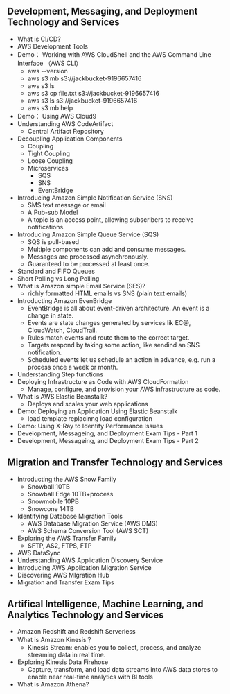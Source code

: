 ## Development, Messaging, and Deployment Technology and Services
  - What is CI/CD?
  - AWS Development Tools
  - Demo： Working with AWS CloudShell and the AWS Command Line Interface （AWS CLI）
    - aws --version
    - aws s3 mb s3://jackbucket-9196657416
    - aws s3 ls
    - aws s3 cp file.txt s3://jackbucket-9196657416
    - aws s3 ls s3://jackbucket-9196657416
    - aws s3 mb help
  - Demo： Using AWS Cloud9
  - Understanding AWS CodeArtifact
    - Central Artifact Repository
  - Decoupling Application Components
    - Coupling
    - Tight Coupling
    - Loose Coupling
    - Microservices
      - SQS
      - SNS
      - EventBridge
  - Introducing Amazon Simple Notification Service (SNS)
    - SMS text message or email
    - A Pub-sub Model
    - A topic is an access point, allowing subscribers to receive notifications.
  - Introducing Amazon Simple Queue Service (SQS)
    - SQS is pull-based
    - Multiple components can add and consume messages.
    - Messages are processed asynchronously.
    - Guaranteed to be processed at least once.
  - Standard and FIFO Queues
  - Short Polling vs Long Polling 
  - What is Amazon simple Email Service (SES)?
    - richly formatted HTML emails vs SNS (plain text emails)
  - Introducting Amazon EvenBridge
    - EventBridge is all about event-driven architecture. An event is a change in state.
    - Events are state changes generated by services lik EC@, CloudWatch, CloudTrail.
    - Rules match events and route them to the correct target.
    - Targets respond by taking some action, like sendind an SNS notification.
    - Scheduled events let us schedule an action in advance, e.g. run a process once a week or month.
  - Understanding Step functions
  - Deploying Infrastructure as Code with AWS CloudFormation
    - Manage, configure, and provision your AWS infrastructure as code.
  - What is AWS Elastic Beanstalk?
    - Deploys and scales your web applications
  - Demo: Deploying an Application Using Elastic Beanstalk
    - load template replacinng load configuration
  - Demo: Using X-Ray to Identify Performance Issues
  - Development, Messageing, and Deployment Exam Tips - Part 1
  - Development, Messageing, and Deployment Exam Tips - Part 2
## Migration and Transfer Technology and Services
  - Introducting the AWS Snow Family
    - Snowball 10TB
    - Snowball Edge 10TB+process
    - Snowmobile 10PB
    - Snowcone 14TB
  - Identifying Database Migration Tools
    - AWS Database Migration Service (AWS DMS)
    - AWS Schema Conversion Tool (AWS SCT)
  - Exploring the AWS Transfer Family
    - SFTP, AS2, FTPS, FTP
  - AWS DataSync
  - Understanding AWS Application Discovery Service
  - Introducing AWS Application Migration Service
  - Discovering AWS MIgration Hub
  - Migration and Transfer Exam Tips
## Artifical Intelligence, Machine Learning, and Analytics Technology and Services
  - Amazon Redshift and Redshift Serverless
  - What is Amazon Kinesis？
    - Kinesis Stream: enables you to collect, process, and analyze streaming data in real time.
  - Exploring Kinesis Data Firehose
    - Capture, transform, and load data streams into AWS data stores to enable near real-time analytics with BI tools
  - What is Amazon Athena?
    